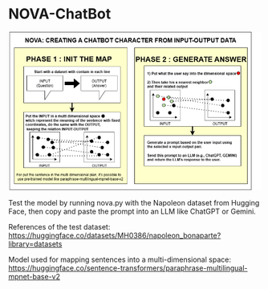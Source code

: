 # NOVA-ChatBot
![Logo](NOVA.png)

Test the model by running nova.py with the Napoleon dataset from Hugging Face, then copy and paste the prompt into an LLM like ChatGPT or Gemini.

References of the test dataset:
https://huggingface.co/datasets/MH0386/napoleon_bonaparte?library=datasets

Model used for mapping sentences into a multi-dimensional space:
https://huggingface.co/sentence-transformers/paraphrase-multilingual-mpnet-base-v2
